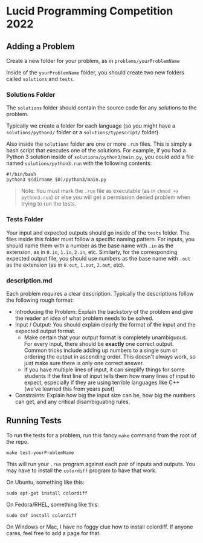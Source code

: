 # Lucid Programming Competition 2022

## Adding a Problem
Create a new folder for your problem, as in `problems/yourProblemName`

Inside of the `yourProblemName` folder, you should create two new folders called `solutions` and `tests`.

### Solutions Folder

The `solutions` folder should contain the source code for any solutions to the problem.

Typically we create a folder for each language (so you might have a `solutions/python3/` folder or a `solutions/typescript/` folder).

Also inside the `solutions` folder are one or more `.run` files. This is simply a bash script that executes one of the solutions. For example, if you had a Python 3 solution inside of `solutions/python3/main.py`, you could add a file named `solutions/python3.run` with the following contents:

```
#!/bin/bash
python3 $(dirname $0)/python3/main.py
```
> Note: You must mark the `.run` file as executable (as in `chmod +x python3.run`) or else you will get a permission denied problem when trying to run the tests.

### Tests Folder

Your input and expected outputs should go inside of the `tests` folder. The files inside this folder must follow a specific naming pattern. For inputs, you should name them with a number as the base name with `.in` as the extension, as in `0.in`, `1.in`, `2.in`, etc. Similarly, for the corresponding expected output file, you should use numbers as the base name with `.out` as the extension (as in `0.out`, `1.out`, `2.out`, etc).

### description.md

Each problem requires a clear description. Typically the descriptions follow the following rough format:
* Introducing the Problem: Explain the backstory of the problem and give the reader an idea of what problem needs to be solved.
* Input / Output: You should explain clearly the format of the input and the expected output format.
  * Make certain that your output format is completely unambiguous. For every input, there should be **exactly** one correct output. Common tricks include adding up numbers to a single sum or ordering the output in ascending order. This doesn't always work, so just make sure there is only one correct answer.
  * If you have multiple lines of input, it can simplify things for some students if the first line of input tells them how many lines of input to expect, especially if they are using terrible languages like C++ (we've learned this from years past)
* Constraints: Explain how big the input size can be, how big the numbers can get, and any critical disambiguating rules.


## Running Tests

To run the tests for a problem, run this fancy `make` command from the root of the repo.

```
make test-yourProblemName
```

This will run your `.run` program against each pair of inputs and outputs. You may have to install the `colordiff` program to have that work.

On Ubuntu, something like this:
```
sudo apt-get install colordiff
```
On Fedora/RHEL, something like this:
```
sudo dnf install colordiff
```
On Windows or Mac, I have no foggy clue how to install colordiff. If anyone cares, feel free to add a page for that.
